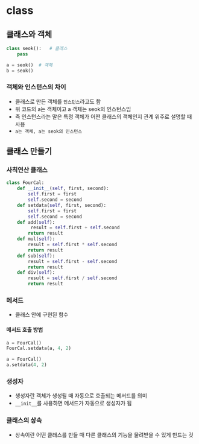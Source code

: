 # class

## 클래스와 객체

```python
class seok():   # 클래스
    pass

a = seok()  # 객체
b = seok()
```

### 객체와 인스턴스의 차이

- 클래스로 만든 객체를 `인스턴스`라고도 함
- 위 코드의 a는 객체이고 a 객체는 seok의 인스턴스임
- 즉 인스턴스라는 말은 특정 객체가 어떤 클래스의 객체인지 관계 위주로 설명할 때 사용
- `a는 객체, a는 seok의 인스턴스`

## 클래스 만들기

### 사칙연산 클래스

```python
class FourCal:
    def __init__(self, first, second):
        self.first = first
        self.second = second
    def setdata(self, first, second):
        self.first = first
        self.second = second
    def add(self):
         result = self.first + self.second
        return result
    def mul(self):
        result = self.first * self.second
        return result
    def sub(self):
        result = self.first - self.second
        return result
    def div(self):
        result = self.first / self.second
        return result
```

### 메서드

- 클래스 안에 구현된 함수

#### 메서드 호출 방법

```python
a = FourCal()
FourCal.setdata(a, 4, 2)

a = FourCal()
a.setdata(4, 2)
```

### 생성자

- 생성자란 객체가 생성될 때 자동으로 호출되는 메서드를 의미
- `__init__`를 사용하면 메서드가 자동으로 생성자가 됨

### 클래스의 상속

- 상속이란 어떤 클래스를 만들 때 다른 클래스의 기능을 물려받을 수 있게 만드는 것